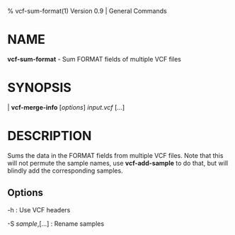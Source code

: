 % vcf-sum-format(1) Version 0.9 | General Commands

# NAME

**vcf-sum-format** - Sum FORMAT fields of multiple VCF files

# SYNOPSIS

| **vcf-merge-info** \[_options_\] _input.vcf_ \[...\]

# DESCRIPTION

Sums the data in the FORMAT fields from multiple VCF files. Note that this will not permute the sample names, use **vcf-add-sample** to do that, but will blindly add the corresponding samples.

## Options

-h 
: Use VCF headers

-S _sample_,\[...\]
: Rename samples
